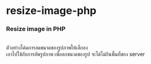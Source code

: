# resize-image-php
<h3>Resize image in PHP</h3> <br>
ตัวอย่างโค้ดการลดขนาดของรูปภาพให้เล็กลง <br>
เอาไปใช้กับการอัพรูปภาพ เพื่อลกขนาดของรูป จะได้ไม่กินพื้นที่ของ server
